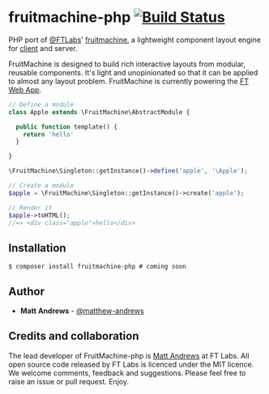 # fruitmachine-php [![Build Status](https://travis-ci.org/matthew-andrews/fruitmachine-php.png?branch=master)](https://travis-ci.org/matthew-andrews/fruitmachine-php)

PHP port of [@FTLabs](//github.com/FTLabs)' [fruitmachine](//github.com/ftlabs/fruitmachine), a lightweight component layout engine for [client](//github.com/ftlabs/fruitmachine) and server.

FruitMachine is designed to build rich interactive layouts from modular, reusable components. It's light and unopinionated so that it can be applied to almost any layout problem. FruitMachine is currently powering the [FT Web App](http://apps.ft.com/ftwebapp/).

```php
// Define a module
class Apple extends \FruitMachine\AbstractModule {

  public function template() {
    return 'hello'
  }

}

\FruitMachine\Singleton::getInstance()->define('apple', '\Apple');

// Create a module
$apple = \FruitMachine\Singleton::getInstance()->create('apple');

// Render it
$apple->toHTML();
//=> <div class="apple">hello</div>
```

## Installation

```
$ composer install fruitmachine-php # coming soon
```

## Author

- **Matt Andrews** - [@matthew-andrews](http://github.com/matthew-andrews)

## Credits and collaboration

The lead developer of FruitMachine-php is [Matt Andrews](http://github.com/matthew-andrews) at FT Labs. All open source code released by FT Labs is licenced under the MIT licence. We welcome comments, feedback and suggestions. Please feel free to raise an issue or pull request. Enjoy.
